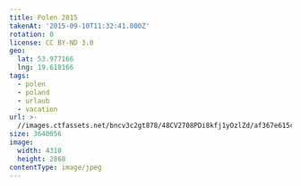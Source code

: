 ```yaml
---
title: Polen 2015
takenAt: '2015-09-10T11:32:41.000Z'
rotation: 0
license: CC BY-ND 3.0
geo:
  lat: 53.977166
  lng: 19.618166
tags:
  - polen
  - poland
  - urlaub
  - vacation
url: >-
  //images.ctfassets.net/bncv3c2gt878/48CV2708PDi8kfj1yOzlZd/af367e615c4efa47341181d3245335a7/polen-2015_25957603195_o
size: 3640056
image:
  width: 4310
  height: 2868
contentType: image/jpeg
---
```


